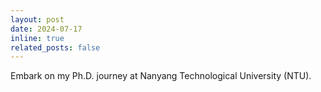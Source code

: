 ```yaml
---
layout: post
date: 2024-07-17
inline: true
related_posts: false
---
```


Embark on my Ph.D. journey at Nanyang Technological University (NTU).
